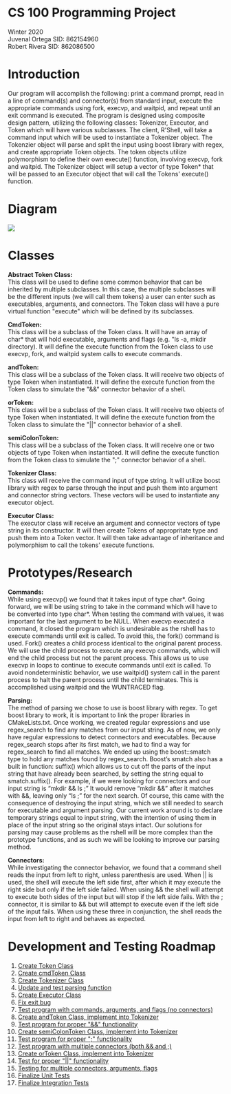 # CS 100 Programming Project
Winter 2020\
Juvenal Ortega SID: 862154960\
Robert Rivera SID: 862086500

# Introduction
Our program will accomplish the following: print a command prompt, read in a line of command(s) and connector(s) from standard input, execute the appropriate commands using fork, execvp, and waitpid, and repeat until an exit command is executed. The program is designed using composite design pattern, utilizing the following classes: Tokenizer, Executor, and Token which will have various subclasses. The client, R'Shell, will take a command input which will be used to instantiate a Tokenizer object. The Tokenzier object will parse and split the input using boost library with regex, and create appropriate Token objects. The token objects utilize polymorphism to define their own execute() function, involving execvp, fork and waitpid. The Tokenizer object will setup a vector of type Token* that will be passed to an Executor object that will call the Tokens' execute() function. 

# Diagram
![](https://raw.githubusercontent.com/cs100/assignment-jorr/master/images/CS%20100%20Assignment%20OMT_%20Class%20Diagram.png?token=AIV3NNNNCTLNSFGHEOK3YSC6KRSUC)

# Classes
**Abstract Token Class:**\
This class will be used to define some common behavior that can be inherited by multiple subclasses. In this case, the multiple subclasses will be the different inputs (we will call them tokens) a user can enter such as executables, arguments, and connectors. The Token class will have a pure virtual function "execute" which will be defined by its subclasses.

**CmdToken:**\
This class will be a subclass of the Token class. It will have an array of char* that will hold executable, arguments and flags (e.g. "ls -a, mkdir directory). It will define the execute function from the Token class to use execvp, fork, and waitpid system calls to execute commands. 

**andToken:**\
This class will be a subclass of the Token class. It will receive two objects of type Token when instantiated. It will define the execute function from the Token class to simulate the "&&" connector behavior of a shell. 

**orToken:**\
This class will be a subclass of the Token class. It will receive two objects of type Token when instantiated. It will define the execute function from the Token class to simulate the "||" connector behavior of a shell.

**semiColonToken:**\
This class will be a subclass of the Token class. It will receive one or two objects of type Token when instantiated. It will define the execute function from the Token class to simulate the ";" connector behavior of a shell.


**Tokenizer Class:**\
This class will receive the command input of type string. It will utilize boost library with regex to parse through the input and push them into argument and connector string vectors. These vectors will be used to instantiate any executor object.
 
 **Executor Class:**\
The executor class will receive an argument and connector vectors of type string in its constructor. It will then create Tokens of appropritate type and push them into a Token vector. It will then take advantage of inheritance and polymorphism to call the tokens' execute functions. 

# Prototypes/Research
**Commands:**\
While using execvp() we found that it takes input of type char*. Going forward, we will be using string to take in the command which will have to be converted into type char*. When testing the command with values, it was important for the last argument to be NULL. When execvp executed a command, it closed the program which is undesirable as the rshell has to execute commands until exit is called. To avoid this, the fork() command is used. Fork() creates a child process identical to the original parent process. We will use the child process to execute any execvp commands, which will end the child process but not the parent process. This allows us to use execvp in loops to continue to execute commands until exit is called. To avoid nondeterministic behavior, we use waitpid() system call in the parent process to halt the parent process until the child terminates. This is accomplished using waitpid and the WUNTRACED flag. 

**Parsing:**\
The method of parsing we chose to use is boost library with regex. To get boost library to work, it is important to link the proper libraries in CMakeLists.txt. Once working, we created regular expressions and use regex_search to find any matches from our input string. As of now, we only have regular expressions to detect connectors and executables. Because regex_search stops after its first match, we had to find a way for regex_search to find all matches. We ended up using the boost::smatch type to hold any matches found by regex_search. Boost’s smatch also has a built in function: suffix() which allows us to cut off the parts of the input string that have already been searched, by setting the string equal to smatch.suffix(). For example, if we were looking for connectors and our input string is “mkdir && ls ;” It would remove “mkdir &&” after it matches with &&, leaving only “ls ;” for the next search. Of course, this came with the consequence of destroying the input string, which we still needed to search for executable and argument parsing. Our current work around is to declare temporary strings equal to input string, with the intention of using them in place of the input string so the original stays intact. Our solutions for parsing may cause problems as the rshell will be more complex than the prototype functions, and as such we will be looking to improve our parsing method. 

**Connectors:**\
While investigating the connector behavior, we found that a command shell reads the input from left to right, unless parenthesis are used. When || is used, the shell will execute the left side first, after which it may execute the right side but only if the left side failed. When using && the shell will attempt to execute both sides of the input but will stop if the left side fails. With the ; connector, it is similar to && but will attempt to execute even if the left side of the input fails. When using these three in conjunction, the shell reads the input from left to right and behaves as expected.
# Development and Testing Roadmap
1. [Create Token Class](https://github.com/cs100/assignment-jorr/issues/1)
1. [Create cmdToken Class](https://github.com/cs100/assignment-jorr/issues/2)
1. [Create Tokenizer Class](https://github.com/cs100/assignment-jorr/issues/3)
1. [Update and test parsing function](https://github.com/cs100/assignment-jorr/issues/4)
1. [Create Executor Class](https://github.com/cs100/assignment-jorr/issues/5)
1. [Fix exit bug](https://github.com/cs100/assignment-jorr/issues/6)
1. [Test program with commands, arguments, and flags (no connectors)](https://github.com/cs100/assignment-jorr/issues/7)
1. [Create andToken Class, implement into Tokenizer](https://github.com/cs100/assignment-jorr/issues/8)
1. [Test program for proper "&&" functionality ](https://github.com/cs100/assignment-jorr/issues/9)
1. [Create semiColonToken Class, implement into Tokenizer](https://github.com/cs100/assignment-jorr/issues/10)
1. [Test program for proper ";" functionality](https://github.com/cs100/assignment-jorr/issues/11)
1. [Test program with multiple connectors (both && and ;)](https://github.com/cs100/assignment-jorr/issues/12)
1. [Create orToken Class, implement into Tokenizer](https://github.com/cs100/assignment-jorr/issues/13)
1. [Test for proper "||" functionality](https://github.com/cs100/assignment-jorr/issues/14)
1. [Testing for multiple connectors, arguments, flags](https://github.com/cs100/assignment-jorr/issues/15)
1. [Finalize Unit Tests](https://github.com/cs100/assignment-jorr/issues/16)
1. [Finalize Integration Tests](https://github.com/cs100/assignment-jorr/issues/17)
